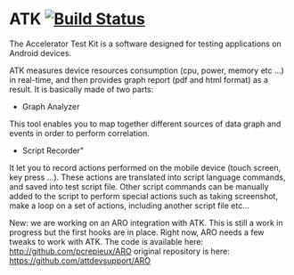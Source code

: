 ATK  [![Build Status](https://travis-ci.org/Orange-OpenSource/ATK.png)](https://travis-ci.org/Orange-OpenSource/ATK) 
===

The Accelerator Test Kit is a software designed for testing applications on Android devices.

ATK measures device resources consumption (cpu, power, memory etc ...) in real-time, and then provides graph report (pdf and html format) as a result. It is basically made of two parts:

+ Graph Analyzer

 This tool enables you to map together different sources of data graph and events in order to perform correlation.

+ Script Recorder"

 It let you to record actions performed on the mobile device (touch screen, key press ...). These actions are translated into script language commands, and saved into test script file. Other script commands can be manually added to the script to perform special actions such as taking screenshot, make a loop on a set of actions, including another script file etc...

New: we are working on an ARO integration with ATK. This is still a work in progress but the first hooks are in place. Right now, ARO needs a few tweaks to work with ATK. The code is available here:
http://github.com/pcrepieux/ARO
original repository is here:
https://github.com/attdevsupport/ARO


